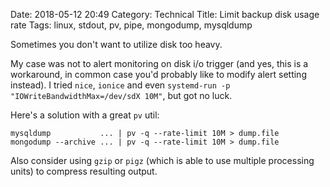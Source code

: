 Date: 2018-05-12 20:49
Category: Technical
Title: Limit backup disk usage rate
Tags: linux, stdout, pv, pipe, mongodump, mysqldump

Sometimes you don't want to utilize disk too heavy.

My case was not to alert monitoring on disk i/o trigger (and yes, this is a workaround, in common case you'd probably like to modify alert setting instead). I tried `nice`, `ionice` and even `systemd-run -p "IOWriteBandwidthMax=/dev/sdX 10M"`, but got no luck.

Here's a solution with a great `pv` util:

```
mysqldump           ... | pv -q --rate-limit 10M > dump.file
mongodump --archive ... | pv -q --rate-limit 10M > dump.file
```

Also consider using `gzip` or `pigz` (which is able to use multiple processing units) to compress resulting output.
